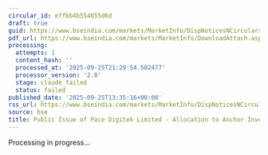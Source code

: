 ```yaml
---
circular_id: effbb4b554655d6d
draft: true
guid: https://www.bseindia.com/markets/MarketInfo/DispNoticesNCirculars.aspx?Noticeid={1AEF081E-9169-46BC-B946-CCE0F4C21859}&noticeno=20250925-53&dt=09/25/2025&icount=53&totcount=65&flag=0
pdf_url: https://www.bseindia.com/markets/MarketInfo/DownloadAttach.aspx?id=20250925-53&attachedId=59d71791-c0f9-430f-ae0c-e9a828d035ba
processing:
  attempts: 1
  content_hash: ''
  processed_at: '2025-09-25T21:29:54.502477'
  processor_version: '2.0'
  stage: claude_failed
  status: failed
published_date: '2025-09-25T13:35:16+00:00'
rss_url: https://www.bseindia.com/markets/MarketInfo/DispNoticesNCirculars.aspx?Noticeid={1AEF081E-9169-46BC-B946-CCE0F4C21859}&noticeno=20250925-53&dt=09/25/2025&icount=53&totcount=65&flag=0
source: bse
title: Public Issue of Pace Digitek Limited - Allocation to Anchor Investors
---
```


Processing in progress...